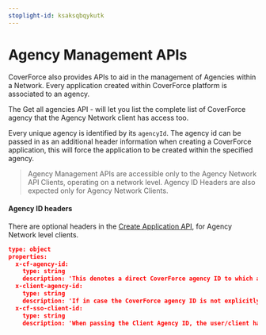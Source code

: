```yaml
---
stoplight-id: ksaksqbqykutk
---
```


# Agency Management APIs

CoverForce also provides APIs to aid in the management of Agencies within a Network. Every application created within CoverForce platform is associated to an agency.

The Get all agencies API - will let you list the complete list of CoverForce agency that the Agency Network client has access too.

Every unique agency is identified by its `agencyId`. The agency id can be passed in as an additional header information when creating a CoverForce application, this will force the application to be created within the specified agency.

>Agency Management APIs are accessible only to the Agency Network API Clients, operating on a network level. Agency ID Headers are also expected only for Agency Network Clients.

#### Agency ID headers
There are optional headers in the [Create Application API](https://coverforce.stoplight.io/docs/coverforce-api/224ba39a465c8-create-an-application), for Agency Network level clients.

```json json_schema
type: object
properties:
  x-cf-agency-id:
    type: string
    description: 'This denotes a direct CoverForce agency ID to which an application has to be associated.'
  x-client-agency-id:
    type: string
    description: 'If in case the CoverForce agency ID is not explicitly known, but the user is aware of the agency ID of the client system, the header attribute `x-client-agency-id` can be set. We will internally determine the agency to which the application has to be assoicated.'
  x-cf-sso-client-id:
    type: string
    description: 'When passing the Client Agency ID, the user/client has to also pass in the single sign-on (SSO) client ID and the system will internally determine the CoverForce agency ID mapped with the sso-client, for the given Client Agency ID.'
```
